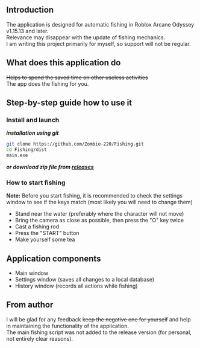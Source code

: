 ## Introduction
The application is designed for automatic fishing in Roblox Arcane Odyssey v1.15.13 and later.  
Relevance may disappear with the update of fishing mechanics.  
I am writing this project primarily for myself, so support will not be regular.

## What does this application do
~~Helps to spend the saved time on other useless activities~~  
The app does the fishing for you.  

## Step-by-step guide how to use it
### Install and launch
___installation using git___
```sh
git clone https://github.com/Zombie-220/Fishing.git
cd Fishing/dist
main.exe
```
___or download zip file from [releases](https://github.com/Zombie-220/Fishing/releases)___ 

### How to start fishing
**Note:** Before you start fishing, it is recommended to check the settings window to see if the keys match (most likely you will need to change them)

- Stand near the water (preferably where the character will not move)
- Bring the camera as close as possible, then press the "O" key twice
- Cast a fishing rod
- Press the "START" button
- Make yourself some tea

## Application components
- Main window
- Settings window (saves all changes to a local database)
- History window (records all actions while fishing)

## From author
I will be glad for any feedback ~~keep the negative one for yourself~~ and help in maintaining the functionality of the application.  
The main fishing script was not added to the release version (for personal, not entirely clear reasons).

